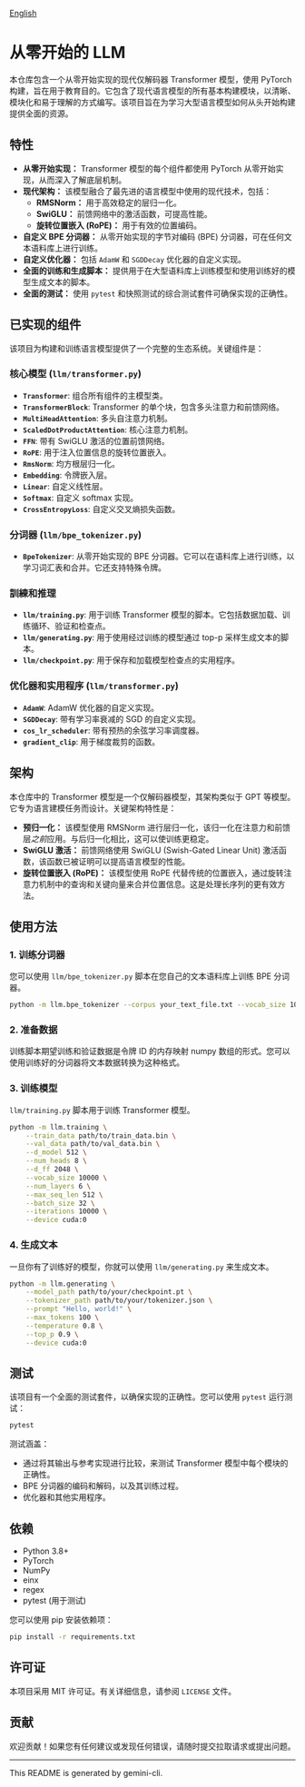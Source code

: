 [English](./README.md)

# 从零开始的 LLM

本仓库包含一个从零开始实现的现代仅解码器 Transformer 模型，使用 PyTorch 构建，旨在用于教育目的。它包含了现代语言模型的所有基本构建模块，以清晰、模块化和易于理解的方式编写。该项目旨在为学习大型语言模型如何从头开始构建提供全面的资源。

## 特性

*   **从零开始实现：** Transformer 模型的每个组件都使用 PyTorch 从零开始实现，从而深入了解底层机制。
*   **现代架构：** 该模型融合了最先进的语言模型中使用的现代技术，包括：
    *   **RMSNorm：** 用于高效稳定的层归一化。
    *   **SwiGLU：** 前馈网络中的激活函数，可提高性能。
    *   **旋转位置嵌入 (RoPE)：** 用于有效的位置编码。
*   **自定义 BPE 分词器：** 从零开始实现的字节对编码 (BPE) 分词器，可在任何文本语料库上进行训练。
*   **自定义优化器：** 包括 `AdamW` 和 `SGDDecay` 优化器的自定义实现。
*   **全面的训练和生成脚本：** 提供用于在大型语料库上训练模型和使用训练好的模型生成文本的脚本。
*   **全面的测试：** 使用 `pytest` 和快照测试的综合测试套件可确保实现的正确性。

## 已实现的组件

该项目为构建和训练语言模型提供了一个完整的生态系统。关键组件是：

### 核心模型 (`llm/transformer.py`)

*   **`Transformer`**: 组合所有组件的主模型类。
*   **`TransformerBlock`**: Transformer 的单个块，包含多头注意力和前馈网络。
*   **`MultiHeadAttention`**: 多头自注意力机制。
*   **`ScaledDotProductAttention`**: 核心注意力机制。
*   **`FFN`**: 带有 SwiGLU 激活的位置前馈网络。
*   **`RoPE`**: 用于注入位置信息的旋转位置嵌入。
*   **`RmsNorm`**: 均方根层归一化。
*   **`Embedding`**: 令牌嵌入层。
*   **`Linear`**: 自定义线性层。
*   **`Softmax`**: 自定义 softmax 实现。
*   **`CrossEntropyLoss`**: 自定义交叉熵损失函数。

### 分词器 (`llm/bpe_tokenizer.py`)

*   **`BpeTokenizer`**: 从零开始实现的 BPE 分词器。它可以在语料库上进行训练，以学习词汇表和合并。它还支持特殊令牌。

### 訓練和推理

*   **`llm/training.py`**: 用于训练 Transformer 模型的脚本。它包括数据加载、训练循环、验证和检查点。
*   **`llm/generating.py`**: 用于使用经过训练的模型通过 top-p 采样生成文本的脚本。
*   **`llm/checkpoint.py`**: 用于保存和加载模型检查点的实用程序。

### 优化器和实用程序 (`llm/transformer.py`)

*   **`AdamW`**: AdamW 优化器的自定义实现。
*   **`SGDDecay`**: 带有学习率衰减的 SGD 的自定义实现。
*   **`cos_lr_scheduler`**: 带有预热的余弦学习率调度器。
*   **`gradient_clip`**: 用于梯度裁剪的函数。

## 架构

本仓库中的 Transformer 模型是一个仅解码器模型，其架构类似于 GPT 等模型。它专为语言建模任务而设计。关键架构特性是：

*   **预归一化：** 该模型使用 RMSNorm 进行层归一化，该归一化在注意力和前馈层*之前*应用。与后归一化相比，这可以使训练更稳定。
*   **SwiGLU 激活：** 前馈网络使用 SwiGLU (Swish-Gated Linear Unit) 激活函数，该函数已被证明可以提高语言模型的性能。
*   **旋转位置嵌入 (RoPE)：** 该模型使用 RoPE 代替传统的位置嵌入，通过旋转注意力机制中的查询和关键向量来合并位置信息。这是处理长序列的更有效方法。

## 使用方法

### 1. 训练分词器

您可以使用 `llm/bpe_tokenizer.py` 脚本在您自己的文本语料库上训练 BPE 分词器。

```bash
python -m llm.bpe_tokenizer --corpus your_text_file.txt --vocab_size 10000
```

### 2. 准备数据

训练脚本期望训练和验证数据是令牌 ID 的内存映射 numpy 数组的形式。您可以使用训练好的分词器将文本数据转换为这种格式。

### 3. 训练模型

`llm/training.py` 脚本用于训练 Transformer 模型。

```bash
python -m llm.training \
    --train_data path/to/train_data.bin \
    --val_data path/to/val_data.bin \
    --d_model 512 \
    --num_heads 8 \
    --d_ff 2048 \
    --vocab_size 10000 \
    --num_layers 6 \
    --max_seq_len 512 \
    --batch_size 32 \
    --iterations 10000 \
    --device cuda:0
```

### 4. 生成文本

一旦你有了训练好的模型，你就可以使用 `llm/generating.py` 来生成文本。

```bash
python -m llm.generating \
    --model_path path/to/your/checkpoint.pt \
    --tokenizer_path path/to/your/tokenizer.json \
    --prompt "Hello, world!" \
    --max_tokens 100 \
    --temperature 0.8 \
    --top_p 0.9 \
    --device cuda:0
```

## 测试

该项目有一个全面的测试套件，以确保实现的正确性。您可以使用 `pytest` 运行测试：

```bash
pytest
```

测试涵盖：
*   通过将其输出与参考实现进行比较，来测试 Transformer 模型中每个模块的正确性。
*   BPE 分词器的编码和解码，以及其训练过程。
*   优化器和其他实用程序。

## 依赖

*   Python 3.8+
*   PyTorch
*   NumPy
*   einx
*   regex
*   pytest (用于测试)

您可以使用 pip 安装依赖项：
```bash
pip install -r requirements.txt
```

## 许可证

本项目采用 MIT 许可证。有关详细信息，请参阅 `LICENSE` 文件。

## 贡献

欢迎贡献！如果您有任何建议或发现任何错误，请随时提交拉取请求或提出问题。

---
This README is generated by gemini-cli.
